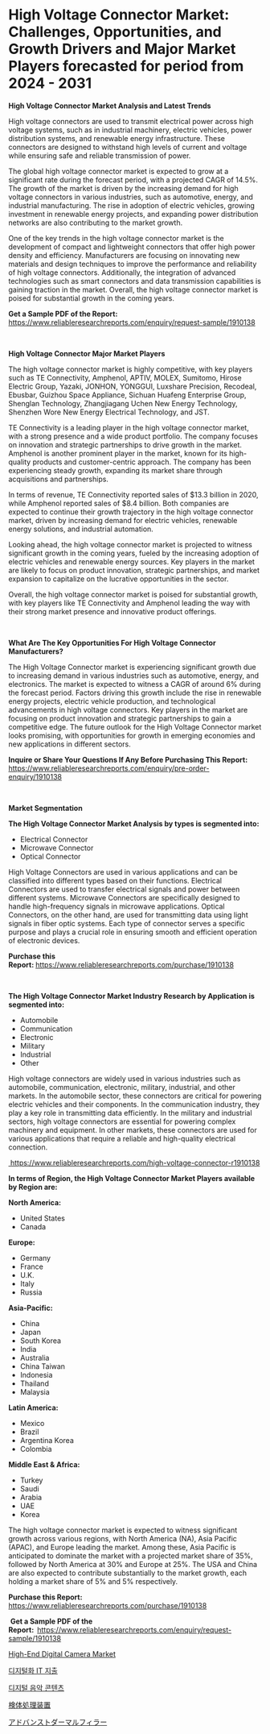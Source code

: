 <p><h1>High Voltage Connector Market: Challenges, Opportunities, and Growth Drivers and Major Market Players forecasted for period from 2024 - 2031</h1></p><p><strong>High Voltage Connector Market Analysis and Latest Trends</strong></p>
<p><p>High voltage connectors are used to transmit electrical power across high voltage systems, such as in industrial machinery, electric vehicles, power distribution systems, and renewable energy infrastructure. These connectors are designed to withstand high levels of current and voltage while ensuring safe and reliable transmission of power.</p><p>The global high voltage connector market is expected to grow at a significant rate during the forecast period, with a projected CAGR of 14.5%. The growth of the market is driven by the increasing demand for high voltage connectors in various industries, such as automotive, energy, and industrial manufacturing. The rise in adoption of electric vehicles, growing investment in renewable energy projects, and expanding power distribution networks are also contributing to the market growth.</p><p>One of the key trends in the high voltage connector market is the development of compact and lightweight connectors that offer high power density and efficiency. Manufacturers are focusing on innovating new materials and design techniques to improve the performance and reliability of high voltage connectors. Additionally, the integration of advanced technologies such as smart connectors and data transmission capabilities is gaining traction in the market. Overall, the high voltage connector market is poised for substantial growth in the coming years.</p></p>
<p><strong>Get a Sample PDF of the Report:&nbsp;</strong> <a href="https://www.reliableresearchreports.com/enquiry/request-sample/1910138">https://www.reliableresearchreports.com/enquiry/request-sample/1910138</a></p>
<p>&nbsp;</p>
<p><strong>High Voltage Connector Major Market Players</strong></p>
<p><p>The high voltage connector market is highly competitive, with key players such as TE Connectivity, Amphenol, APTIV, MOLEX, Sumitomo, Hirose Electric Group, Yazaki, JONHON, YONGGUI, Luxshare Precision, Recodeal, Ebusbar, Guizhou Space Appliance, Sichuan Huafeng Enterprise Group, Shenglan Technology, Zhangjiagang Uchen New Energy Technology, Shenzhen Wore New Energy Electrical Technology, and JST.</p><p>TE Connectivity is a leading player in the high voltage connector market, with a strong presence and a wide product portfolio. The company focuses on innovation and strategic partnerships to drive growth in the market. Amphenol is another prominent player in the market, known for its high-quality products and customer-centric approach. The company has been experiencing steady growth, expanding its market share through acquisitions and partnerships.</p><p>In terms of revenue, TE Connectivity reported sales of $13.3 billion in 2020, while Amphenol reported sales of $8.4 billion. Both companies are expected to continue their growth trajectory in the high voltage connector market, driven by increasing demand for electric vehicles, renewable energy solutions, and industrial automation.</p><p>Looking ahead, the high voltage connector market is projected to witness significant growth in the coming years, fueled by the increasing adoption of electric vehicles and renewable energy sources. Key players in the market are likely to focus on product innovation, strategic partnerships, and market expansion to capitalize on the lucrative opportunities in the sector.</p><p>Overall, the high voltage connector market is poised for substantial growth, with key players like TE Connectivity and Amphenol leading the way with their strong market presence and innovative product offerings.</p></p>
<p>&nbsp;</p>
<p><strong>What Are The Key Opportunities For High Voltage Connector Manufacturers?</strong></p>
<p><p>The High Voltage Connector market is experiencing significant growth due to increasing demand in various industries such as automotive, energy, and electronics. The market is expected to witness a CAGR of around 6% during the forecast period. Factors driving this growth include the rise in renewable energy projects, electric vehicle production, and technological advancements in high voltage connectors. Key players in the market are focusing on product innovation and strategic partnerships to gain a competitive edge. The future outlook for the High Voltage Connector market looks promising, with opportunities for growth in emerging economies and new applications in different sectors.</p></p>
<p><strong>Inquire or Share Your Questions If Any Before Purchasing This Report:</strong> <a href="https://www.reliableresearchreports.com/enquiry/pre-order-enquiry/1910138">https://www.reliableresearchreports.com/enquiry/pre-order-enquiry/1910138</a></p>
<p>&nbsp;</p>
<p><strong>Market Segmentation</strong></p>
<p><strong>The High Voltage Connector Market Analysis by types is segmented into:</strong></p>
<p><ul><li>Electrical Connector</li><li>Microwave Connector</li><li>Optical Connector</li></ul></p>
<p><p>High Voltage Connectors are used in various applications and can be classified into different types based on their functions. Electrical Connectors are used to transfer electrical signals and power between different systems. Microwave Connectors are specifically designed to handle high-frequency signals in microwave applications. Optical Connectors, on the other hand, are used for transmitting data using light signals in fiber optic systems. Each type of connector serves a specific purpose and plays a crucial role in ensuring smooth and efficient operation of electronic devices.</p></p>
<p><strong>Purchase this Report:&nbsp;</strong><a href="https://www.reliableresearchreports.com/purchase/1910138">https://www.reliableresearchreports.com/purchase/1910138</a></p>
<p>&nbsp;</p>
<p><strong>The High Voltage Connector Market Industry Research by Application is segmented into:</strong></p>
<p><ul><li>Automobile</li><li>Communication</li><li>Electronic</li><li>Military</li><li>Industrial</li><li>Other</li></ul></p>
<p><p>High voltage connectors are widely used in various industries such as automobile, communication, electronic, military, industrial, and other markets. In the automobile sector, these connectors are critical for powering electric vehicles and their components. In the communication industry, they play a key role in transmitting data efficiently. In the military and industrial sectors, high voltage connectors are essential for powering complex machinery and equipment. In other markets, these connectors are used for various applications that require a reliable and high-quality electrical connection.</p></p>
<p><a href="https://www.reliableresearchreports.com/high-voltage-connector-r1910138">&nbsp;https://www.reliableresearchreports.com/high-voltage-connector-r1910138</a></p>
<p><strong>In terms of Region, the High Voltage Connector Market Players available by Region are:</strong></p>
<p>
    <p> <strong> North America: </strong>
        <ul>
            <li>United States</li>
            <li>Canada</li>
        </ul>
        </p> 
    <p> <strong> Europe: </strong>
        <ul>
            <li>Germany</li>
            <li>France</li>
            <li>U.K.</li>
            <li>Italy</li>
            <li>Russia</li>
        </ul>
        </p> 
    <p> <strong> Asia-Pacific: </strong>
        <ul>
            <li>China</li>
            <li>Japan</li>
            <li>South Korea</li>
            <li>India</li>
            <li>Australia</li>
            <li>China Taiwan</li>
            <li>Indonesia</li>
            <li>Thailand</li>
            <li>Malaysia</li>
        </ul>
        </p> 
    <p> <strong> Latin America: </strong>
        <ul>
            <li>Mexico</li>
            <li>Brazil</li>
            <li>Argentina Korea</li>
            <li>Colombia</li>
        </ul>
        </p> 
    <p> <strong> Middle East & Africa: </strong>
        <ul>
            <li>Turkey</li>
            <li>Saudi</li>
            <li>Arabia</li>
            <li>UAE</li>
            <li>Korea</li>
        </ul>
    </p>
    </p>
<p><p>The high voltage connector market is expected to witness significant growth across various regions, with North America (NA), Asia Pacific (APAC), and Europe leading the market. Among these, Asia Pacific is anticipated to dominate the market with a projected market share of 35%, followed by North America at 30% and Europe at 25%. The USA and China are also expected to contribute substantially to the market growth, each holding a market share of 5% and 5% respectively.</p></p>
<p><strong>Purchase this Report: </strong><a href="https://www.reliableresearchreports.com/purchase/1910138">https://www.reliableresearchreports.com/purchase/1910138</a></p>
<p>&nbsp;<strong>Get a Sample PDF of the Report:&nbsp;&nbsp;</strong><a href="https://www.reliableresearchreports.com/enquiry/request-sample/1910138">https://www.reliableresearchreports.com/enquiry/request-sample/1910138</a></p>
<p><strong></strong></p>
<p><p><a href="https://github.com/gikababa4/Market-Research-Report-List-1/blob/main/high-end-digital-camera-market.md">High-End Digital Camera Market</a></p><p><a href="https://github.com/darrellockm3ytan895656/Market-Research-Report-List-2/blob/main/4261485155655.md">디지털화 IT 지출</a></p><p><a href="https://github.com/Penelolack456456/Market-Research-Report-List-2/blob/main/3283261155654.md">디지털 음악 콘텐츠</a></p><p><a href="https://github.com/ChloeConn27/Market-Research-Report-List-1/blob/main/6030847146729.md">検体処理装置</a></p><p><a href="https://github.com/Andrewones2023/Market-Research-Report-List-1/blob/main/6252316146728.md">アドバンストダーマルフィラー</a></p></p>
